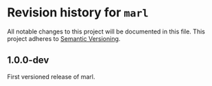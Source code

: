 # Revision history for `marl`

All notable changes to this project will be documented in this file.
This project adheres to [Semantic Versioning](https://semver.org/).

## 1.0.0-dev

First versioned release of marl.
